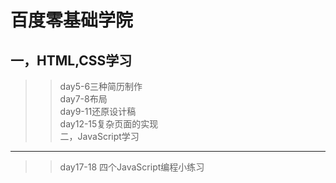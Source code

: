 百度零基础学院<br/>
===
一，HTML,CSS学习<br />
----
>>day5-6三种简历制作<br/>
>>day7-8布局<br/>
>>day9-11还原设计稿<br />
>>day12-15复杂页面的实现<br />
二，JavaScript学习<br />
----
>>day17-18 四个JavaScript编程小练习
  

